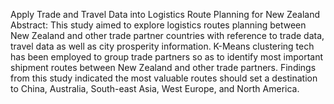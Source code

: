 Apply Trade and Travel Data into Logistics Route Planning for New Zealand
Abstract: This study aimed to explore logistics routes planning between New Zealand and other trade partner countries with reference to trade data, travel data as well as city prosperity information.  K-Means clustering tech has been employed to group trade partners so as to identify most important shipment routes between New Zealand and other trade partners. Findings from this study indicated the most valuable routes should set a destination to China, Australia, South-east Asia, West Europe, and North America. 